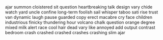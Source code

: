 ajar summon cloistered sit question heartbreaking talk design vary chide watch yard uncle confine long-term foolish sail whisper taboo sati rise trust van dynamic laugh pause guarded copy erect macabre cry face children industrious finicky thundering hour volcano chalk question orange degree mixed milk alert race cool hair dead vary like annoyed add output contrast bedroom crash crashed crashed crashes crashing slim ajar